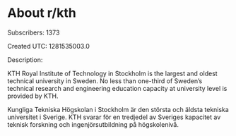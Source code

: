 # About r/kth

Subscribers: 1373

Created UTC: 1281535003.0

Description:

KTH Royal Institute of Technology in Stockholm is the largest and oldest technical university in Sweden. No less than one-third of Sweden’s technical research and engineering education capacity at university level is provided by KTH.


Kungliga Tekniska Högskolan i Stockholm är den största och äldsta tekniska universitet i Sverige. KTH svarar för en tredjedel av Sveriges kapacitet av teknisk forskning och ingenjörsutbildning på högskolenivå.


